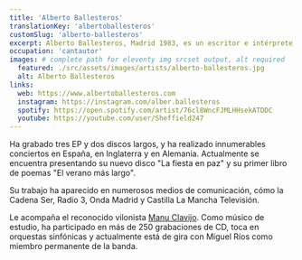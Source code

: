 ```yaml
---
title: 'Alberto Ballesteros'
translationKey: 'albertoballesteros'
customSlug: 'alberto-ballesteros'
excerpt: Alberto Ballesteros, Madrid 1983, es un escritor e intérprete de canciones en castellano. El abanico de sus estilos se mueve entre el pop, el rock y el folk.
occupation: 'cantautor'
images: # complete path for eleventy img srcset output, alt required
  featured: ./src/assets/images/artists/alberto-ballesteros.jpg
  alt: Alberto Ballesteros
links:
  web: https://www.albertoballesteros.com
  instagram: https://instagram.com/alber.ballesteros
  spotify: https://open.spotify.com/artist/76cl8WncFJMLHHsekATDDC
  youtube: https://youtube.com/user/Sheffield247
---
```


Ha grabado tres EP y dos discos largos, y ha realizado innumerables conciertos en España, en Inglaterra y en Alemania.
Actualmente se encuentra presentando su nuevo disco "La fiesta en paz" y su primer libro de poemas "El verano más largo".

Su trabajo ha aparecido en numerosos medios de comunicación, cómo la Cadena Ser, Radio 3, Onda Madrid y Castilla La Mancha Televisión.

Le acompaña el reconocido vilonista <a href="https://www.manuclavijo.com/" target="_blank" rel="nofollow">Manu Clavijo</a>. Como músico de estudio, ha participado en más de 250 grabaciones de CD, toca en orquestas sinfónicas y actualmente está de gira con Miguel Ríos como miembro permanente de la banda.
